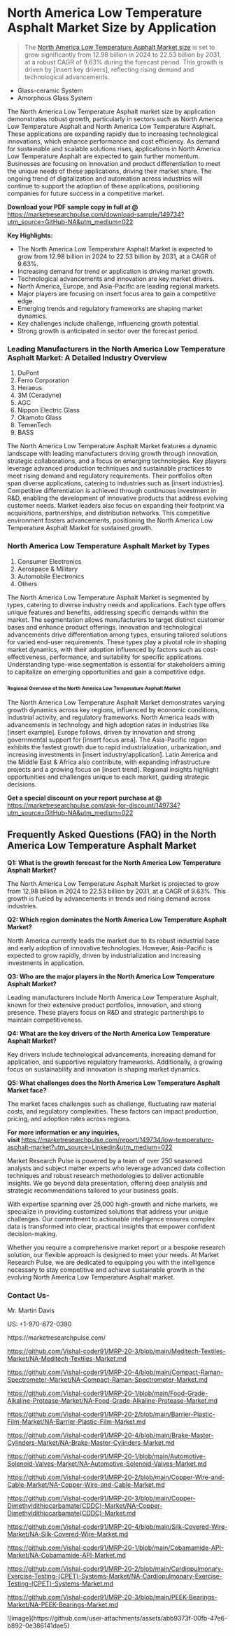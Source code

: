 <h1>North America Low Temperature Asphalt Market&nbsp;Size by Application</h1><blockquote><p>The <a href="https://marketresearchpulse.com/download-sample/149734?utm_source=GitHub-NA&amp;utm_medium=022">North America Low Temperature Asphalt Market size</a> is set to grow significantly from 12.98 billion in 2024 to 22.53 billion by 2031, at a robust CAGR of 9.63% during the forecast period. This growth is driven by [insert key drivers], reflecting rising demand and technological advancements.</p></blockquote><ul><li>Glass-ceramic System<li> Amorphous Glass System</li></ul><p>The North America Low Temperature Asphalt market size by application demonstrates robust growth, particularly in sectors such as North America Low Temperature Asphalt and North America Low Temperature Asphalt. These applications are expanding rapidly due to increasing technological innovations, which enhance performance and cost efficiency. As demand for sustainable and scalable solutions rises, applications in North America Low Temperature Asphalt are expected to gain further momentum. Businesses are focusing on innovation and product differentiation to meet the unique needs of these applications, driving their market share. The ongoing trend of digitalization and automation across industries will continue to support the adoption of these applications, positioning companies for future success in a competitive market.</p><p><strong>Download your PDF sample copy in full at @ </strong><a href="https://marketresearchpulse.com/download-sample/149734?utm_source=GitHub-NA&amp;utm_medium=022">https://marketresearchpulse.com/download-sample/149734?utm_source=GitHub-NA&amp;utm_medium=022</a></p><p><strong>Key Highlights: </strong></p><ul><li>The North America Low Temperature Asphalt Market is expected to grow from 12.98 billion in 2024 to 22.53 billion by 2031, at a CAGR of 9.63%.</li><li>Increasing demand for trend or application is driving market growth.</li><li>Technological advancements and innovation are key market drivers.</li><li>North America, Europe, and Asia-Pacific are leading regional markets.</li><li>Major players are focusing on insert focus area to gain a competitive edge.</li><li>Emerging trends and regulatory frameworks are shaping market dynamics.</li><li>Key challenges include challenge, influencing growth potential.</li><li>Strong growth is anticipated in sector over the forecast period.</li></ul><h3>Leading Manufacturers in the North America Low Temperature Asphalt Market: A Detailed Industry Overview</h3><ol><li>DuPont</li><li>Ferro Corporation</li><li>Heraeus</li><li>3M (Ceradyne)</li><li>AGC</li><li>Nippon Electric Glass</li><li>Okamoto Glass</li><li>TemenTech</li><li>BASS</li></ol><div class="flex max-w-full flex-col flex-grow"><div class="min-h-8 text-message flex w-full flex-col items-end gap-2 whitespace-normal break-words [.text-message+&amp;]:mt-5" dir="auto" data-message-author-role="assistant" data-message-id="fd8432e4-4910-450d-b182-61b7bfb0a01f" data-message-model-slug="gpt-4o"><div class="flex w-full flex-col gap-1 empty:hidden first:pt-[3px]"><div class="markdown prose w-full break-words dark:prose-invert light"><p>The North America Low Temperature Asphalt Market features a dynamic landscape with leading manufacturers driving growth through innovation, strategic collaborations, and a focus on emerging technologies. Key players leverage advanced production techniques and sustainable practices to meet rising demand and regulatory requirements. Their portfolios often span diverse applications, catering to industries such as [insert industries]. Competitive differentiation is achieved through continuous investment in R&amp;D, enabling the development of innovative products that address evolving customer needs. Market leaders also focus on expanding their footprint via acquisitions, partnerships, and distribution networks. This competitive environment fosters advancements, positioning the North America Low Temperature Asphalt Market for sustained growth.</p></div></div></div></div><h3>North America Low Temperature Asphalt Market by Types</h3><ol><li>Consumer Electronics<li> Aerospace & Military<li> Automobile Electronics<li> Others</li></ol><div class="flex max-w-full flex-col flex-grow"><div class="min-h-8 text-message flex w-full flex-col items-end gap-2 whitespace-normal break-words [.text-message+&amp;]:mt-5" dir="auto" data-message-author-role="assistant" data-message-id="084470be-0bb7-4664-bddf-5156b4f41249" data-message-model-slug="gpt-4o-mini"><div class="flex w-full flex-col gap-1 empty:hidden first:pt-[3px]"><div class="markdown prose w-full break-words dark:prose-invert light"><p>The North America Low Temperature Asphalt Market is segmented by types, catering to diverse industry needs and applications. Each type offers unique features and benefits, addressing specific demands within the market. The segmentation allows manufacturers to target distinct customer bases and enhance product offerings. Innovation and technological advancements drive differentiation among types, ensuring tailored solutions for varied end-user requirements. These types play a pivotal role in shaping market dynamics, with their adoption influenced by factors such as cost-effectiveness, performance, and suitability for specific applications. Understanding type-wise segmentation is essential for stakeholders aiming to capitalize on emerging opportunities and gain a competitive edge.</p></div></div></div></div><h3><span style="font-size: 11px;">Regional Overview of the North America Low Temperature Asphalt Market</span></h3><div class="flex max-w-full flex-col flex-grow"><div class="min-h-8 text-message flex w-full flex-col items-end gap-2 whitespace-normal break-words [.text-message+&amp;]:mt-5" dir="auto" data-message-author-role="assistant" data-message-id="e9038762-ce64-4e30-91c9-9bd413514231" data-message-model-slug="gpt-4o-mini"><div class="flex w-full flex-col gap-1 empty:hidden first:pt-[3px]"><div class="markdown prose w-full break-words dark:prose-invert light"><p>The North America Low Temperature Asphalt Market demonstrates varying growth dynamics across key regions, influenced by economic conditions, industrial activity, and regulatory frameworks. North America leads with advancements in technology and high adoption rates in industries like [insert example]. Europe follows, driven by innovation and strong governmental support for [insert focus area]. The Asia-Pacific region exhibits the fastest growth due to rapid industrialization, urbanization, and increasing investments in [insert industry/application]. Latin America and the Middle East &amp; Africa also contribute, with expanding infrastructure projects and a growing focus on [insert trend]. Regional insights highlight opportunities and challenges unique to each market, guiding strategic decisions.</p></div></div></div></div><p><strong>Get a special discount on your report purchase at @ </strong><a href="https://marketresearchpulse.com/ask-for-discount/149734?utm_source=GitHub-NA&amp;utm_medium=022">https://marketresearchpulse.com/ask-for-discount/149734?utm_source=GitHub-NA&amp;utm_medium=022</a></p><h2>Frequently Asked Questions (FAQ) in the North America Low Temperature Asphalt Market</h2><p><strong>Q1: What is the growth forecast for the North America Low Temperature Asphalt Market?</strong></p><p>The North America Low Temperature Asphalt Market is projected to grow from 12.98 billion in 2024 to 22.53 billion by 2031, at a CAGR of 9.63%. This growth is fueled by advancements in trends and rising demand across industries.</p><p><strong>Q2: Which region dominates the North America Low Temperature Asphalt Market?</strong></p><p>North America currently leads the market due to its robust industrial base and early adoption of innovative technologies. However, Asia-Pacific is expected to grow rapidly, driven by industrialization and increasing investments in application.</p><p><strong>Q3: Who are the major players in the North America Low Temperature Asphalt Market?</strong></p><p>Leading manufacturers include North America Low Temperature Asphalt, known for their extensive product portfolios, innovation, and strong presence. These players focus on R&amp;D and strategic partnerships to maintain competitiveness.</p><p><strong>Q4: What are the key drivers of the North America Low Temperature Asphalt Market?</strong></p><p>Key drivers include technological advancements, increasing demand for application, and supportive regulatory frameworks. Additionally, a growing focus on sustainability and innovation is shaping market dynamics.</p><p><strong>Q5: What challenges does the North America Low Temperature Asphalt Market face?</strong></p><p>The market faces challenges such as challenge, fluctuating raw material costs, and regulatory complexities. These factors can impact production, pricing, and adoption rates across regions.</p><p><strong>For more information or any inquiries, visit&nbsp;</strong><a href="https://marketresearchpulse.com/report/149734/low-temperature-asphalt-market?utm_source=Linkedin&utm_medium=022">https://marketresearchpulse.com/report/149734/low-temperature-asphalt-market?utm_source=Linkedin&utm_medium=022</a></p><p>Market Research Pulse is powered by a team of over 250 seasoned analysts and subject matter experts who leverage advanced data collection techniques and robust research methodologies to deliver actionable insights. We go beyond data presentation, offering deep analysis and strategic recommendations tailored to your business goals.</p><p>With expertise spanning over 25,000 high-growth and niche markets, we specialize in providing customized solutions that address your unique challenges. Our commitment to actionable intelligence ensures complex data is transformed into clear, practical insights that empower confident decision-making.</p><p>Whether you require a comprehensive market report or a bespoke research solution, our flexible approach is designed to meet your needs. At Market Research Pulse, we are dedicated to equipping you with the intelligence necessary to stay competitive and achieve sustainable growth in the evolving North America Low Temperature Asphalt market.</p><h3><strong>Contact Us-</strong></h3><p>Mr. Martin Davis</p><p>US: +1-970-672-0390</p><p>https://marketresearchpulse.com/</p><p><a href="https://github.com/Vishal-coder91/MRP-20-3/blob/main/Meditech-Textiles-Market/NA-Meditech-Textiles-Market.md">https://github.com/Vishal-coder91/MRP-20-3/blob/main/Meditech-Textiles-Market/NA-Meditech-Textiles-Market.md</a></p><p><a href="https://github.com/Vishal-coder91/MRP-20-4/blob/main/Compact-Raman-Spectrometer-Market/NA-Compact-Raman-Spectrometer-Market.md">https://github.com/Vishal-coder91/MRP-20-4/blob/main/Compact-Raman-Spectrometer-Market/NA-Compact-Raman-Spectrometer-Market.md</a></p><p><a href="https://github.com/Vishal-coder91/MRP-20-1/blob/main/Food-Grade-Alkaline-Protease-Market/NA-Food-Grade-Alkaline-Protease-Market.md">https://github.com/Vishal-coder91/MRP-20-1/blob/main/Food-Grade-Alkaline-Protease-Market/NA-Food-Grade-Alkaline-Protease-Market.md</a></p><p><a href="https://github.com/Vishal-coder91/MRP-20-2/blob/main/Barrier-Plastic-Film-Market/NA-Barrier-Plastic-Film-Market.md">https://github.com/Vishal-coder91/MRP-20-2/blob/main/Barrier-Plastic-Film-Market/NA-Barrier-Plastic-Film-Market.md</a></p><p><a href="https://github.com/Vishal-coder91/MRP-20-4/blob/main/Brake-Master-Cylinders-Market/NA-Brake-Master-Cylinders-Market.md">https://github.com/Vishal-coder91/MRP-20-4/blob/main/Brake-Master-Cylinders-Market/NA-Brake-Master-Cylinders-Market.md</a></p><p><a href="https://github.com/Vishal-coder91/MRP-20-1/blob/main/Automotive-Solenoid-Valves-Market/NA-Automotive-Solenoid-Valves-Market.md">https://github.com/Vishal-coder91/MRP-20-1/blob/main/Automotive-Solenoid-Valves-Market/NA-Automotive-Solenoid-Valves-Market.md</a></p><p><a href="https://github.com/Vishal-coder91/MRP-20-2/blob/main/Copper-Wire-and-Cable-Market/NA-Copper-Wire-and-Cable-Market.md">https://github.com/Vishal-coder91/MRP-20-2/blob/main/Copper-Wire-and-Cable-Market/NA-Copper-Wire-and-Cable-Market.md</a></p><p><a href="https://github.com/Vishal-coder91/MRP-20-3/blob/main/Copper-Dimethyldithiocarbamate(CDDC)-Market/NA-Copper-Dimethyldithiocarbamate(CDDC)-Market.md">https://github.com/Vishal-coder91/MRP-20-3/blob/main/Copper-Dimethyldithiocarbamate(CDDC)-Market/NA-Copper-Dimethyldithiocarbamate(CDDC)-Market.md</a></p><p><a href="https://github.com/Vishal-coder91/MRP-20-4/blob/main/Silk-Covered-Wire-Market/NA-Silk-Covered-Wire-Market.md">https://github.com/Vishal-coder91/MRP-20-4/blob/main/Silk-Covered-Wire-Market/NA-Silk-Covered-Wire-Market.md</a></p><p><a href="https://github.com/Vishal-coder91/MRP-20-1/blob/main/Cobamamide-API-Market/NA-Cobamamide-API-Market.md">https://github.com/Vishal-coder91/MRP-20-1/blob/main/Cobamamide-API-Market/NA-Cobamamide-API-Market.md</a></p><p><a href="https://github.com/Vishal-coder91/MRP-20-2/blob/main/Cardiopulmonary-Exercise-Testing-(CPET)-Systems-Market/NA-Cardiopulmonary-Exercise-Testing-(CPET)-Systems-Market.md">https://github.com/Vishal-coder91/MRP-20-2/blob/main/Cardiopulmonary-Exercise-Testing-(CPET)-Systems-Market/NA-Cardiopulmonary-Exercise-Testing-(CPET)-Systems-Market.md</a></p><p><a href="https://github.com/Vishal-coder91/MRP-20-3/blob/main/PEEK-Bearings-Market/NA-PEEK-Bearings-Market.md">https://github.com/Vishal-coder91/MRP-20-3/blob/main/PEEK-Bearings-Market/NA-PEEK-Bearings-Market.md</a></p>
![image](https://github.com/user-attachments/assets/abb9373f-00fb-47e6-b892-0e386141dae5)
